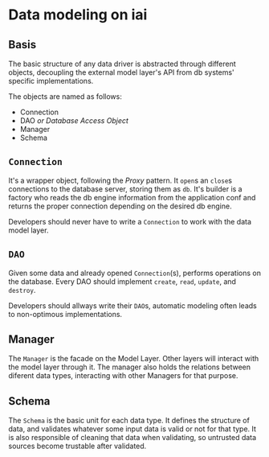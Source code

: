 # Data modeling on iai

## Basis

The basic structure of any data driver is abstracted through different objects, decoupling the external model layer's API from db systems' specific implementations.

The objects are named as follows:

* Connection
* DAO _or Database Access Object_
* Manager
* Schema

## `Connection`

It's a wrapper object, following the *Proxy* pattern. It `open`s an `close`s connections to the database server, storing them as `db`. It's builder is a factory who reads the db engine information from the application conf and returns the proper connection depending on the desired db engine.

Developers should never have to write a `Connection` to work with the data model layer.

## `DAO`

Given some data and already opened `Connection`(s), performs operations on the database. Every DAO should implement `create`, `read`, `update`, and `destroy`.

Developers should allways write their `DAO`s, automatic modeling often leads to non-optimous implementations.

## Manager

The `Manager` is the facade on the Model Layer. Other layers will interact with the model layer through it. The manager also holds the relations between diferent data types, interacting with other Managers for that purpose.

## Schema

The `Schema` is the basic unit for each data type. It defines the structure of data, and validates whatever some input data is valid or not for that type. It is also responsible of cleaning that data when validating, so untrusted data sources become trustable after validated.
